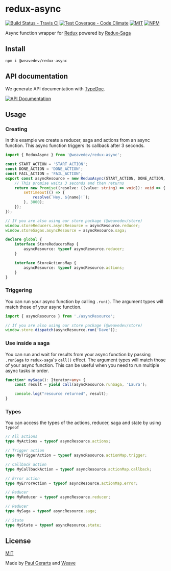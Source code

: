 # redux-async

[![Build Status - Travis CI](https://img.shields.io/travis/weavedev/redux-async.svg)](https://travis-ci.org/weavedev/redux-async)
[![Test Coverage - Code Climate](https://img.shields.io/codeclimate/coverage/weavedev/redux-async.svg)](https://codeclimate.com/github/weavedev/redux-async/test_coverage)
[![MIT](https://img.shields.io/github/license/weavedev/redux-async.svg)](https://github.com/weavedev/redux-async/blob/master/LICENSE)
[![NPM](https://img.shields.io/npm/v/@weavedev/redux-async.svg)](https://www.npmjs.com/package/@weavedev/redux-async)

Async function wrapper for [Redux](http://redux.js.org/) powered by [Redux-Saga](https://redux-saga.js.org)

## Install

```
npm i @weavedev/redux-async
```

## API documentation

We generate API documentation with [TypeDoc](https://typedoc.org).

[![API Documentation](https://img.shields.io/badge/API-Documentation-blue?style=for-the-badge&logo=typescript)](https://weavedev.github.io/redux-async/)

## Usage

### Creating

In this example we create a reducer, saga and actions from an async function. This async function triggers its callback after 3 seconds.

```ts
import { ReduxAsync } from '@weavedev/redux-async';

const START_ACTION = 'START_ACTION';
const DONE_ACTION = 'DONE_ACTION';
const FAIL_ACTION = 'FAIL_ACTION';
export const asyncResource = new ReduxAsync(START_ACTION, DONE_ACTION, FAIL_ACTION, async (name: string): Promise<string> => {
    // This promise waits 3 seconds and then returns
    return new Promise((resolve: ((value: string) => void)): void => {
        setTimeout(() => {
            resolve(`Hey, ${name}!`);
        }, 3000);
    });
});

// If you are also using our store package (@weavedev/store)
window.storeReducers.asyncResource = asyncResource.reducer;
window.storeSagas.asyncResource = asyncResource.saga;

declare global {
    interface StoreReducersMap {
        asyncResource: typeof asyncResource.reducer;
    }

    interface StoreActionsMap {
        asyncResource: typeof asyncResource.actions;
    }
}
```

### Triggering

You can run your async function by calling `.run()`. The argument types will match those of your async function.

```ts
import { asyncResource } from './asyncResource';

// If you are also using our store package (@weavedev/store)
window.store.dispatch(asyncResource.run('Dave'));
```

### Use inside a saga

You can run and wait for results from your async function by passing `.runSaga` to `redux-saga`'s `call()` effect. The argument types will match those of your async function. This can be useful when you need to run multiple async tasks in order.

```ts
function* mySaga(): Iterator<any> {
    const result = yield call(asyncResource.runSaga, 'Laura');

    console.log("resource returned", result);
}
```

### Types

You can access the types of the actions, reducer, saga and state by using `typeof`

```ts
// All actions
type MyActions = typeof asyncResource.actions;

// Trigger action
type MyTriggerAction = typeof asyncResource.actionMap.trigger;

// Callback action
type MyCallbackAction = typeof asyncResource.actionMap.callback;

// Error action
type MyErrorAction = typeof asyncResource.actionMap.error;

// Reducer
type MyReducer = typeof asyncResource.reducer;

// Reducer
type MySaga = typeof asyncResource.saga;

// State
type MyState = typeof asyncResource.state;
```

## License

[MIT](https://github.com/weavedev/redux-async/blob/master/LICENSE)

Made by [Paul Gerarts](https://github.com/gerarts) and [Weave](https://weave.nl)
